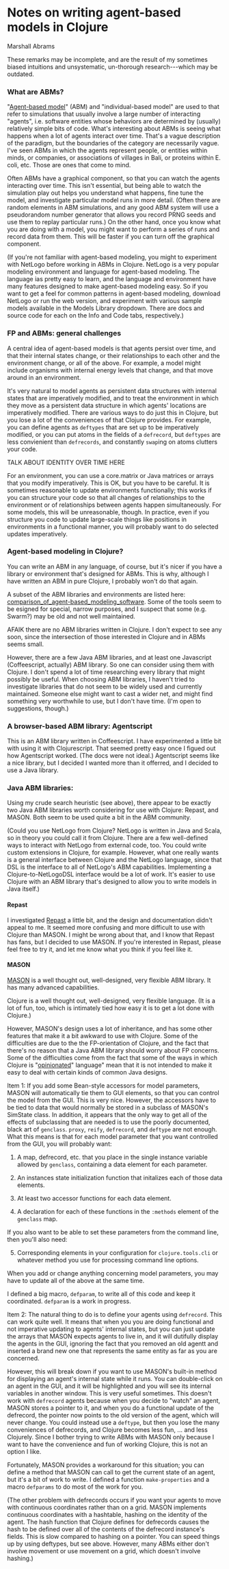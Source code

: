 Notes on writing agent-based models in Clojure
===

Marshall Abrams

These remarks may be incomplete, and are the result of my sometimes
biased intuitions and unsystematic, un-thorough research---which may be
outdated.

### What are ABMs?

"[Agent-based model](https://en.m.wikipedia.org/wiki/Agent-based_model)" (ABM) and "individual-based model" are used to that
refer to simulations that usually involve a large number of interacting
"agents", i.e. software entities whose behaviors are determined by
(usually) relatively simple bits of code.  What's interesting about ABMs
is seeing what happens when a lot of agents interact over time.  That's
a vague description of the paradigm, but the boundaries of the category
are necessarily vague.  I've seen ABMs in which the agents represent
people, or entities within minds, or companies, or associations of
villages in Bali, or proteins within E. coli, etc.  Those are ones that
come to mind.

Often ABMs have a graphical component, so that you can watch the agents
interacting over time.  This isn't essential, but being able to watch
the simulation play out helps you understand what happens, fine tune the
model, and investigate particular model runs in more detail.  (Often
there are random elements in ABM simulations, and any good ABM system
will use a pseudorandom number generator that allows you record PRNG
seeds and use them to replay particular runs.)  On the other hand, once
you know what you are doing with a model, you might want to perform a
series of runs and record data from them.  This will be faster if you
can turn off the graphical component.

(If you're not familiar with agent-based modeling, you might to experiment
with NetLogo before working in ABMs in Clojure.   NetLogo is a very popular
modeling environment and language for agent-based modeling.  The language
ias pretty easy to learn, and the language and environment have many features
designed to make agent-based modeling easy. So if you want to get a feel for
common patterns in agent-based modeling, download NetLogo or run the web
version, and experiment with various sample models available in the
Models Library dropdown.  There are docs and source code for each on the
Info and Code tabs, respectively.)


### FP and ABMs: general challenges

A central idea of agent-based models is that agents persist over time,
and that their internal states change, or their relationships to each
other and the environment change, or all of the above.  For example, a
model might include organisms with internal energy levels that change,
and that move around in an environment.

It's very natural to model agents as persistent data structures with
internal states that are imperatively modified, and to treat the
environment in which they move as a persistent data structure in which
agents' locations are imperatively modified.  There are various ways to
do just this in Clojure, but you lose a lot of the conveniences of that
Clojure provides.  For example, you can define agents as `deftypes` that
are set up to be imperatively modified, or you can put atoms in the
fields of a `defrecord`, but `deftypes` are less convienient than
`defrecords`, and constantly `swap`ing on atoms clutters your code.

TALK ABOUT IDENTITY OVER TIME HERE

For an environment, you can use a core.matrix or Java matrices or arrays
that you modify imperatively.  This is OK, but you have to be careful.
It is sometimes reasonable to update environments functionally; this
works if you can structure your code so that all changes of
relationships to the environment or of relationships between agents
happen simultaneously.  For some models, this will be unreasonable,
though.  In practice, even if you structure you code to update large-scale
things like positions in environments in a functional manner, you will
probably want to do selected updates imperatively.

### Agent-based modeling in Clojure?

You can write an ABM in any language, of course, but it's nicer if you
have a library or environment that's designed for ABMs.  This is why,
although I have written an ABM in pure Clojure, I probably won't do that
again.

A subset of the ABM libraries and environments are listed here:
[comparison_of_agent-based_modeling_software](https://en.m.wikipedia.org/wiki/Comparison_of_agent-based_modeling_software).  Some of the tools seem to be esigned for special, narrow purposes, and I
suspect that some (e.g. Swarm?) may be old and not well maintained.

AFAIK there are no ABM libraries written in Clojure.  I don't expect
to see any soon, since the intersection of those interested in Clojure
and in ABMs seems small.

However, there are a few Java ABM libraries, and at least one Javascript
(Coffeescript, actually) ABM library.  So one can consider using them
with Clojure.  I don't spend a lot of time researching every library that
might possibly be useful.  When choosing ABM libraries, I haven't tried to
investigate libraries that do not seem to be widely used and currently
maintained. Someone else might want to cast a wider net, and might find 
something very worthwhile to use, but I don't have time.  (I'm open to
suggestions, though.)

### A browser-based ABM library: Agentscript

This is an ABM library written in Coffeescript.  I have experimented a
little bit with using it with Clojurescript.  That seemed pretty easy
once I figued out how Agentscript worked.  (The docs were not ideal.)
Agentscript seems like a nice library, but I decided I wanted more
than it offerred, and I decided to use a Java library.


### Java ABM libraries:

Using my crude search heuristic (see above), there appear to be exactly
two Java ABM libraries worth considering for use with Clojure:  Repast,
and MASON. Both seem to be used quite a bit in the ABM community.

(Could you use NetLogo from Clojure?  NetLogo is written in Java and
Scala, so in theory you could call it from Clojure.  There are a few
well-defined ways to interact with NetLogo from external code, too.  You
could write custom extensions in Clojure, for example.  However, what
one really wants is a general interface between Clojure and the NetLogo
language, since that DSL is the interface to all of NetLogo's ABM
capabilities.  Implementing a Clojure-to-NetLogoDSL interface would be a
lot of work.  It's easier to use Clojure with an ABM library that's
designed to allow you to write models in Java itself.)

#### Repast

I investigated [Repast](https://repast.github.io/index.html) a little bit, and the design and documentation
didn't appeal to me.  It seemed more confusing and more difficult to
use with Clojure than MASON.  I might be wrong about that, and I know
that Repast has fans, but I decided to use MASON. If you're interested
in Repast, please feel free to try it, and let me know what you think
if you feel like it.

#### MASON

[MASON](https://cs.gmu.edu/~eclab/projects/mason/) is a well thought out, well-designed, very flexible ABM library.
It has many advanced capabilities.

Clojure is a well thought out, well-designed, very flexible language.
(It is a lot of fun, too, which is intimately tied how easy it is to
get a lot done with Clojure.)

However, MASON's design uses a lot of inheritance, and has some other
features that make it a bit awkward to use with Clojure.  Some of the
difficulties are due to the the FP-orientation of Clojure, and the fact
that there's no reason that a Java ABM library should worry about FP
concerns.  Some of the difficulties come from the fact that some of the
ways in which Clojure is "[opinionated](https://clojure.org/reference/datatypes#_datatypes_and_protocols_are_opinionated)" language" mean that it is not intended to make it easy to deal with certain
kinds of common Java designs.

Item 1: If you add some Bean-style accessors for model parameters,
MASON will automatically tie them to GUI elements, so that you can
control the model from the GUI.  This is very nice.  However, the
accessors have to be tied to data that would normally be stored in a
subclass of MASON's SimState class.  In addition, it appears that the
only way to get all of the effects of subclassing that are needed is to
use the poorly documented, black art of `genclass`.  `proxy`, `reify`,
`defrecord`, and `deftype` are not enough.  What this means is that for
each model parameter that you want controlled from the GUI, you will
probably want:

1. A map, defrecord, etc. that you place in the single instance
variable allowed by `genclass`, containing a data element for each 
parameter.

2. An instances state initialization function that initalizes each of
those data elements.

3. At least two accessor functions for each data element.

4. A declaration for each of these functions in the `:methods` element
of the `genclass` map.

If you also want to be able to set these parameters from the command
line, then you'll also need:

5. Corresponding elements in your configuration for `clojure.tools.cli`
or whatever method you use for processing command line options.

When you add or change anything concerning model parameters, you may
have to update all of the above at the same time.


I defined a big macro, `defparam`, to write all of this code and keep it
coordinated.  `defparam` is a work in progress.


Item 2: The natural thing to do is to define your agents using
`defrecord`.  This can work quite well.  It means that when you
you are doing functional and not imperative updating to agents'
internal states, but you can just update the arrays that 
MASON expects agents to live in, and it will dutifully display the
agents in the GUI, ignoring the fact that you removed an old agentt
and inserted a brand new one that represents the same entity as far as
you are concerned.

However, this will break down if you want to use MASON's built-in method
for displaying an agent's internal state while it runs.  You can
double-click on an agent in the GUI, and it will be highlighted and you
will see its internal variables in another window.  This is very useful
sometimes.  This doesn't work with `defrecord` agents because when you
decide to "watch" an agent, MASON stores a pointer to it, and when you
do a functional update of the defrecord, the pointer now points to
the old version of the agent, which will never change.  You could
instead use a `deftype`, but then you lose the many conveniences of
defrecords, and Clojure becomes less fun, ... and less Clojurely.
Since I bother trying to write ABMs with MASON only because I want to
have the convenience and fun of working Clojure, this is not an option
I like.

Fortunately, MASON provides a workaround for this situation; you can
define a method that MASON can call to get the current state of an
agent, but it's a bit of work to write.  I defined a function
`make-properties` and a macro `defparams` to do most of the work for
you.

(The other problem with defrecords occurs if you want your agents to
move with continuous coordinates rather than on a grid.  MASON
implements continuous coordinates with a hashtable, hashing on the
identity of the agent.  The hash function that Clojure defines for
defrecords causes the hash to be defined over all of the contents of
the defrecord instance's fields.  This is slow compared to hashing on
a pointer.  You can speed things up by using deftypes, but see above.
However, many ABMs either don't involve movement or use movement on a
grid, which doesn't involve hashing.)
